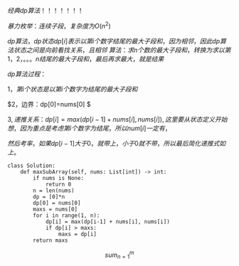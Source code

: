 
$经典dp算法！！！！！！！$

$暴力枚举：连续子段，复杂度为O(n^2)$

$dp算法，dp状态dp[i]表示以第i个数字结尾的最大子段和，因为相邻，因此dp算法状态之间是向前看找关系，且相邻$
$算法：
求n个数的最大子段和，转换为求以第1，2，。。。n结尾的最大子段和，最后再求最大，就是结果$

$dp算法过程：$

$1，第i个状态是以第i个数字为结尾的最大子段和$

$2，边界：dp[0]=nums[0] $

$3,递推关系：dp[i]=max(dp[i-1]+nums[i],nums[i]),这里要从状态定义开始想，因为重点是考虑第i个数字为结尾，所以num[i]一定有，$

$然后考率，如果dp[i-1]大于0，就带上，小于0就不带，所以最后简化递推式如上。$

```
class Solution:
    def maxSubArray(self, nums: List[int]) -> int:
        if nums is None:
            return 0
        n = len(nums)
        dp = [0]*n
        dp[0] = nums[0]
        maxs = nums[0]
        for i in range(1, n):
            dp[i] = max(dp[i-1] + nums[i], nums[i])
            if dp[i] > maxs:
                maxs = dp[i]
        return maxs
```

```math
sum_{n=1}^{m}
```
